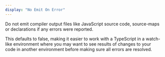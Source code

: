 ```yaml
---
display: "No Emit On Error"
---
```


Do not emit compiler output files like JavaScript source code, source-maps or declarations if any errors were reported.

This defaults to false, making it easier to work with a TypeScript in a watch-like environment where you may want to see results of changes to your code in another environment before making sure all errors are resolved.
